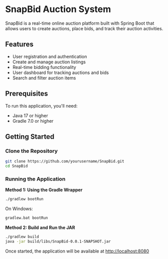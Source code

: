# SnapBid Auction System

SnapBid is a real-time online auction platform built with Spring Boot that allows users to create auctions, place bids, and track their auction activities.

## Features

- User registration and authentication
- Create and manage auction listings
- Real-time bidding functionality
- User dashboard for tracking auctions and bids
- Search and filter auction items

## Prerequisites

To run this application, you'll need:

- Java 17 or higher
- Gradle 7.0 or higher

## Getting Started

### Clone the Repository

```bash
git clone https://github.com/yourusername/SnapBid.git
cd SnapBid
```

### Running the Application

**Method 1: Using the Gradle Wrapper**

```bash
./gradlew bootRun
```

On Windows:

```bash
gradlew.bat bootRun
```

**Method 2: Build and Run the JAR**

```bash
./gradlew build
java -jar build/libs/SnapBid-0.0.1-SNAPSHOT.jar
```

Once started, the application will be available at [http://localhost:8080](http://localhost:8080)
